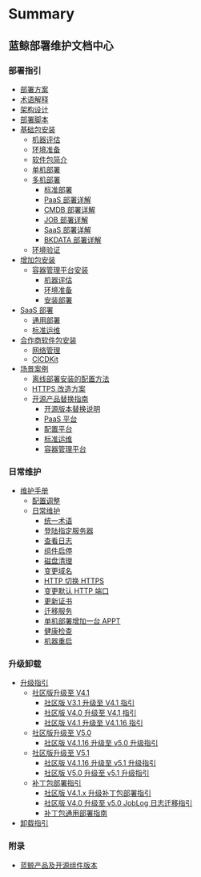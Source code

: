 # Summary

## 蓝鲸部署维护文档中心

### 部署指引

* [部署方案](README.md)
* [术语解释](术语解释/GLOSSARY.md)
* [架构设计](部署脚本/architecture.md)
* [部署脚本](部署脚本/intro.md)
* [基础包安装]()
    * [机器评估](基础包安装/机器评估/evaluate.md)
    * [环境准备](基础包安装/环境准备/get_ready.md)
    * [软件包简介](基础包安装/软件包简介/src_overview.md)
    * [单机部署](基础包安装/单机部署/install_on_single_host.md)
    * [多机部署]()
        * [标准部署](基础包安装/多机部署/quick_install.md)
        * [PaaS 部署详解](基础包安装/多机部署/install_paas.md)
        * [CMDB 部署详解](基础包安装/多机部署/install_cmdb.md)
        * [JOB 部署详解](基础包安装/多机部署/install_job.md)
        * [SaaS 部署详解](基础包安装/多机部署/install_app_mgr.md)
        * [BKDATA 部署详解](基础包安装/多机部署/install_bkdata.md)
    * [环境验证](基础包安装/环境验证/check.md)
* [增加包安装]()
    * [容器管理平台安装]()
        * [机器评估](增强包安装/机器评估/bcs_evaluate.md)
        * [环境准备](增强包安装/环境准备/bcs_envprepare.md)
        * [安装部署](增强包安装/部署安装/bcs_install.md)
* [SaaS 部署]()
    * [通用部署](SaaS部署/通用部署/saasdeploy.md)
    * [标准运维](SaaS部署/标准运维/sops_install.md)
* [合作商软件包安装]()
    * [网络管理](合作方软件包安装/网络管理/net_man.md)
    * [CICDKit](合作方软件包安装/CICDKit/CICDKit.md)
* [场景案例]()
    * [离线部署安装的配置方法](场景案例/离线部署/offline_setup.md)
    * [HTTPS 改造方案](场景案例/https改造方案/guide_converting_site_http_https.md)
    * [开源产品替换指南]()
        * [开源版本替换说明](场景案例/开源产品替换/opensource_readme.md)
        * [PaaS 平台](场景案例/开源产品替换/Paas平台/replace_paas_with_opensource_version.md)
        * [配置平台](场景案例/开源产品替换/配置平台/replace_cmdb_with_opensource_version.md)
        * [标准运维](场景案例/开源产品替换/标准运维/replace_sops_with_opensource_version.md)
        * [容器管理平台](场景案例/开源产品替换/容器平台/bcs_opensource.md)

### 日常维护
* [维护手册]()
    * [配置调整](维护手册/配置维护/configuration.md)
    * [日常维护]()
        * [统一术语](维护手册/日常维护/maintain.md)
        * [登陆指定服务器](维护手册/日常维护/login_srv.md)
        * [查看日志](维护手册/日常维护/logs.md)
        * [组件启停](维护手册/日常维护/start_stop.md)
        * [磁盘清理](维护手册/日常维护/disk_clean.md)
        * [变更域名](维护手册/日常维护/change_domain.md)
        * [HTTP 切换 HTTPS](维护手册/日常维护/convert_https.md)
        * [变更默认 HTTP 端口](维护手册/日常维护/change_http_port.md)
        * [更新证书](维护手册/日常维护/update_cert.md)
        * [迁移服务](维护手册/日常维护/migrate_module.md)
        * [单机部署增加一台 APPT](维护手册/日常维护/add_appt.md)
        * [健康检查](维护手册/日常维护/health_check.md)
        * [机器重启](维护手册/日常维护/host_reboot.md)

### 升级卸载

* [升级指引]()
    * [社区版升级至 V4.1]()
        * [社区版 V3.1 升级至 V4.1 指引](升级指引/update2V4.1/cev31_v41.md)
        * [社区版 V4.0 升级至 V4.1 指引](升级指引/update2V4.1/cev40_v41.md)
        * [社区版 V4.1 升级至 V4.1.16 指引](升级指引/update2V4.1/cev41_v41.x.md)
    * [社区版升级至 V5.0]()
        * [社区版 V4.1.16 升级至 v5.0 升级指引](升级指引/update2V5.0/cev416_v50.md)
    * [社区版升级至 V5.1]()
        * [社区版 V4.1.16 升级至 v5.1 升级指引](升级指引/update2V5.1/cev416_v51.md)
        * [社区版 V5.0 升级至 v5.1 升级指引](升级指引/update2V5.1/ce5.0update5.1.md)
    * [补丁包部署指引]()
        * [社区版 V4.1.x 升级补丁包部署指引](升级指引/update_patch/patch_update.md)
        * [社区版 V4.0 升级至 v5.0 JobLog 日志迁移指引](升级指引/update_patch/JobLog.md)
        * [补丁包通用部署指南](升级指引/update_patch/upgrade.md)
* [卸载指引](卸载指引/uninstall.md)

### 附录
* [蓝鲸产品及开源组件版本](附录/开源组件版本/version.md)
